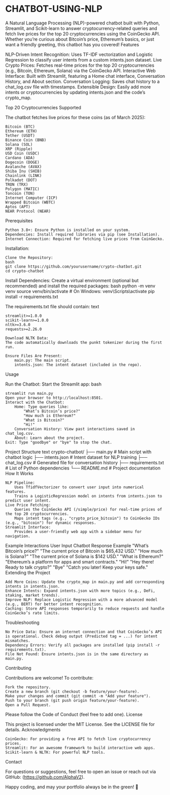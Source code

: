 # CHATBOT-USING-NLP
A Natural Language Processing (NLP)-powered chatbot built with Python, Streamlit, and Scikit-learn to answer cryptocurrency-related queries and fetch live prices for the top 20 cryptocurrencies using the CoinGecko API. Whether you’re curious about Bitcoin’s price, Ethereum’s basics, or just want a friendly greeting, this chatbot has you covered!
Features

NLP-Driven Intent Recognition: Uses TF-IDF vectorization and Logistic Regression to classify user intents from a custom intents.json dataset.
Live Crypto Prices: Fetches real-time prices for the top 20 cryptocurrencies (e.g., Bitcoin, Ethereum, Solana) via the CoinGecko API.
Interactive Web Interface: Built with Streamlit, featuring a Home chat interface, Conversation History, and About section.
Conversation Logging: Saves chat history to a chat_log.csv file with timestamps.
Extensible Design: Easily add more intents or cryptocurrencies by updating intents.json and the code’s crypto_map.

Top 20 Cryptocurrencies Supported

The chatbot fetches live prices for these coins (as of March 2025):

    Bitcoin (BTC)
    Ethereum (ETH)
    Tether (USDT)
    Binance Coin (BNB)
    Solana (SOL)
    XRP (Ripple)
    USD Coin (USDC)
    Cardano (ADA)
    Dogecoin (DOGE)
    Avalanche (AVAX)
    Shiba Inu (SHIB)
    Chainlink (LINK)
    Polkadot (DOT)
    TRON (TRX)
    Polygon (MATIC)
    Toncoin (TON)
    Internet Computer (ICP)
    Wrapped Bitcoin (WBTC)
    Aptos (APT)
    NEAR Protocol (NEAR)

Prerequisites

    Python 3.8+: Ensure Python is installed on your system.
    Dependencies: Install required libraries via pip (see Installation).
    Internet Connection: Required for fetching live prices from CoinGecko.


Installation:

    Clone the Repository:
    bash
    git clone https://github.com/yourusername/crypto-chatbot.git
    cd crypto-chatbot

Install Dependencies:
Create a virtual environment (optional but recommended) and install the required packages:
bash
    python -m venv venv
    source venv/bin/activate  # On Windows: venv\Scripts\activate
    pip install -r requirements.txt

The requirements.txt file should contain:
text

    streamlit>=1.0.0
    scikit-learn>=1.0.0
    nltk>=3.6.0
    requests>=2.26.0

    Download NLTK Data:
    The code automatically downloads the punkt tokenizer during the first run.

    Ensure Files Are Present:
        main.py: The main script.
        intents.json: The intent dataset (included in the repo).

Usage

Run the Chatbot: Start the Streamlit app:
    bash

    streamlit run main.py
    Open your browser to http://localhost:8501.
    Interact with the Chatbot:
        Home: Type queries like:
            "What’s Bitcoin’s price?"
            "How much is Ethereum?"
            "What is Bitcoin?"
            "Hi!"
        Conversation History: View past interactions saved in chat_log.csv.
        About: Learn about the project.
    Exit: Type "goodbye" or "bye" to stop the chat.

Project Structure
text
crypto-chatbot/
├── main.py              # Main script with chatbot logic
├── intents.json         # Intent dataset for NLP training
├── chat_log.csv         # Generated file for conversation history
├── requirements.txt     # List of Python dependencies
└── README.md            # Project documentation
How It Works

    NLP Pipeline:
        Uses TfidfVectorizer to convert user input into numerical features.
        Trains a LogisticRegression model on intents from intents.json to predict user intent.
    Live Price Fetching:
        Queries the CoinGecko API (/simple/price) for real-time prices of the top 20 cryptocurrencies.
        Maps intent tags (e.g., "crypto_price_bitcoin") to CoinGecko IDs (e.g., "bitcoin") for dynamic responses.
    Streamlit Interface:
        Provides a user-friendly web app with a sidebar menu for navigation.

Example Interactions
User Input	Chatbot Response Example
"What’s Bitcoin’s price?"	"The current price of Bitcoin is $65,432 USD."
"How much is Solana?"	"The current price of Solana is $142 USD."
"What is Ethereum?"	"Ethereum’s a platform for apps and smart contracts."
"Hi!"	"Hey there! Ready to talk crypto?"
"Bye"	"Catch you later! Keep your keys safe."
Extending the Project

    Add More Coins: Update the crypto_map in main.py and add corresponding intents in intents.json.
    Enhance Intents: Expand intents.json with more topics (e.g., DeFi, staking, market trends).
    Improve NLP: Replace Logistic Regression with a more advanced model (e.g., BERT) for better intent recognition.
    Caching: Store API responses temporarily to reduce requests and handle CoinGecko’s rate limits.

Troubleshooting

    No Price Data: Ensure an internet connection and that CoinGecko’s API is operational. Check debug output (Predicted tag = ...) for intent mismatches.
    Dependency Errors: Verify all packages are installed (pip install -r requirements.txt).
    File Not Found: Ensure intents.json is in the same directory as main.py.

Contributing

Contributions are welcome! To contribute:

    Fork the repository.
    Create a new branch (git checkout -b feature/your-feature).
    Make your changes and commit (git commit -m "Add your feature").
    Push to your branch (git push origin feature/your-feature).
    Open a Pull Request.

Please follow the Code of Conduct (feel free to add one).
License

This project is licensed under the MIT License. See the LICENSE file for details.
Acknowledgments

    CoinGecko: For providing a free API to fetch live cryptocurrency prices.
    Streamlit: For an awesome framework to build interactive web apps.
    Scikit-learn & NLTK: For powerful NLP tools.

Contact

For questions or suggestions, feel free to open an issue or reach out via GitHub: (https://github.com/AlphaV2).

Happy coding, and may your portfolio always be in the green! 🚀


